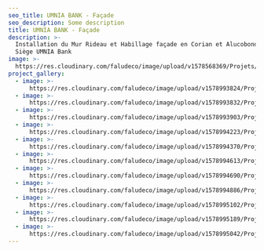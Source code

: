 ```yaml
---
seo_title: UMNIA BANK - Façade
seo_description: Some description
title: UMNIA BANK - Façade
description: >-
  Installation du Mur Rideau et Habillage façade en Corian et Alucobond pour le
  Siège UMNIA Bank
image: >-
  https://res.cloudinary.com/faludeco/image/upload/v1578568369/Projets/IMG-20171128-WA0003_qzgrey.jpg
project_gallery:
  - image: >-
      https://res.cloudinary.com/faludeco/image/upload/v1578993824/Projets/Umnia/0_i6jvhb.png
  - image: >-
      https://res.cloudinary.com/faludeco/image/upload/v1578993832/Projets/Umnia/5_lf9o57.png
  - image: >-
      https://res.cloudinary.com/faludeco/image/upload/v1578993903/Projets/Umnia/7_wxove0.jpg
  - image: >-
      https://res.cloudinary.com/faludeco/image/upload/v1578994223/Projets/Umnia/14_feqiwr.jpg
  - image: >-
      https://res.cloudinary.com/faludeco/image/upload/v1578994370/Projets/Umnia/16_zo7bpp.jpg
  - image: >-
      https://res.cloudinary.com/faludeco/image/upload/v1578994613/Projets/Umnia/19_ijbaq6.jpg
  - image: >-
      https://res.cloudinary.com/faludeco/image/upload/v1578994690/Projets/Umnia/23_tz9nj5.jpg
  - image: >-
      https://res.cloudinary.com/faludeco/image/upload/v1578994886/Projets/Umnia/27_mswcll.jpg
  - image: >-
      https://res.cloudinary.com/faludeco/image/upload/v1578995102/Projets/Umnia/29_czi8na.jpg
  - image: >-
      https://res.cloudinary.com/faludeco/image/upload/v1578995189/Projets/Umnia/30_m3cgvr.jpg
  - image: >-
      https://res.cloudinary.com/faludeco/image/upload/v1578995042/Projets/Umnia/32_dqwcdx.jpg
---
```


